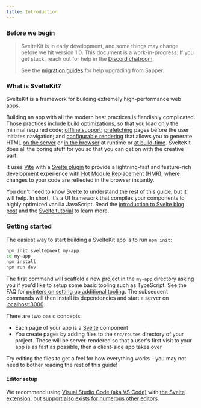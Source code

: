 ```yaml
---
title: Introduction
---
```


### Before we begin

> SvelteKit is in early development, and some things may change before we hit version 1.0. This document is a work-in-progress. If you get stuck, reach out for help in the [Discord chatroom](https://svelte.dev/chat).
>
> See the [migration guides](/migrating) for help upgrading from Sapper.

### What is SvelteKit?

SvelteKit is a framework for building extremely high-performance web apps.

Building an app with all the modern best practices is fiendishly complicated. Those practices include [build optimizations](https://vitejs.dev/guide/features.html#build-optimizations), so that you load only the minimal required code; [offline support](#service-workers); [prefetching](#anchor-options-sveltekit-prefetch) pages before the user initiates navigation; and [configurable rendering](#ssr-and-javascript) that allows you to generate HTML [on the server](#ssr-and-javascript-ssr) or [in the browser](#ssr-and-javascript-router) at runtime or [at build-time](#ssr-and-javascript-prerender). SvelteKit does all the boring stuff for you so that you can get on with the creative part.

It uses [Vite](https://vitejs.dev/) with a [Svelte plugin](https://github.com/sveltejs/vite-plugin-svelte) to provide a lightning-fast and feature-rich development experience with [Hot Module Replacement (HMR)](https://github.com/sveltejs/vite-plugin-svelte/blob/main/docs/config.md#hot), where changes to your code are reflected in the browser instantly.

You don't need to know Svelte to understand the rest of this guide, but it will help. In short, it's a UI framework that compiles your components to highly optimized vanilla JavaScript. Read the [introduction to Svelte blog post](https://svelte.dev/blog/svelte-3-rethinking-reactivity) and the [Svelte tutorial](https://svelte.dev/tutorial) to learn more.

### Getting started

The easiest way to start building a SvelteKit app is to run `npm init`:

```bash
npm init svelte@next my-app
cd my-app
npm install
npm run dev
```

The first command will scaffold a new project in the `my-app` directory asking you if you'd like to setup some basic tooling such as TypeScript. See the FAQ for [pointers on setting up additional tooling](https://kit.svelte.dev/faq#integrations). The subsequent commands will then install its dependencies and start a server on [localhost:3000](http://localhost:3000).

There are two basic concepts:

- Each page of your app is a [Svelte](https://svelte.dev) component
- You create pages by adding files to the `src/routes` directory of your project. These will be server-rendered so that a user's first visit to your app is as fast as possible, then a client-side app takes over

Try editing the files to get a feel for how everything works – you may not need to bother reading the rest of this guide!

#### Editor setup

We recommend using [Visual Studio Code (aka VS Code)](https://code.visualstudio.com/download) with [the Svelte extension](https://marketplace.visualstudio.com/items?itemName=svelte.svelte-vscode), but [support also exists for numerous other editors](https://sveltesociety.dev/tools#editor-support).
